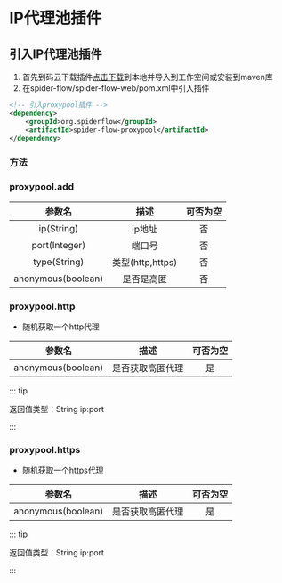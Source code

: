 # IP代理池插件

## 引入IP代理池插件
1. 首先到码云下载插件[点击下载](https://gitee.com/ssssssss-team/spider-flow-proxypool)到本地并导入到工作空间或安装到maven库
2. 在spider-flow/spider-flow-web/pom.xml中引入插件
```xml
<!-- 引入proxypool插件 -->
<dependency>
	<groupId>org.spiderflow</groupId>
	<artifactId>spider-flow-proxypool</artifactId>
</dependency>
```

### 方法

### proxypool.add

|       参数名       |       描述       | 可否为空 |
| :----------------: | :--------------: | :------: |
|     ip(String)     |      ip地址      |    否    |
|   port(Integer)    |      端口号      |    否    |
|    type(String)    | 类型(http,https) |    否    |
| anonymous(boolean) |    是否是高匿    |    否    |

### proxypool.http

- 随机获取一个http代理

|       参数名       |       描述       | 可否为空 |
| :----------------: | :--------------: | :------: |
| anonymous(boolean) | 是否获取高匿代理 |    是    |

::: tip 

返回值类型：String ip:port

:::

### proxypool.https

- 随机获取一个https代理

|       参数名       |       描述       | 可否为空 |
| :----------------: | :--------------: | :------: |
| anonymous(boolean) | 是否获取高匿代理 |    是    |

::: tip 

返回值类型：String ip:port

:::